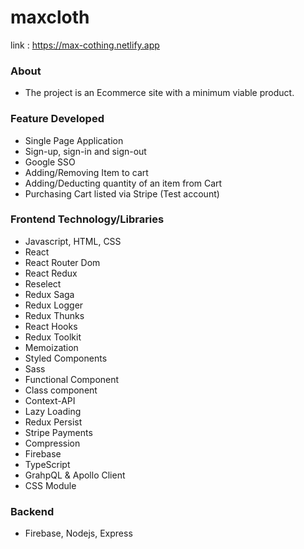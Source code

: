 # maxcloth
link : https://max-cothing.netlify.app

### About
- The project is an Ecommerce site with a minimum viable product.

### Feature Developed
- Single Page Application
- Sign-up, sign-in and sign-out
- Google SSO
- Adding/Removing Item to cart 
- Adding/Deducting quantity of an item from Cart
- Purchasing Cart listed via Stripe (Test account)

### Frontend Technology/Libraries
- Javascript, HTML, CSS
- React
- React Router Dom
- React Redux
- Reselect
- Redux Saga
- Redux Logger
- Redux Thunks
- React Hooks
- Redux Toolkit
- Memoization
- Styled Components
- Sass
- Functional Component
- Class component
- Context-API
- Lazy Loading
- Redux Persist
- Stripe Payments
- Compression
- Firebase
- TypeScript
- GrahpQL & Apollo Client
- CSS Module


### Backend 
- Firebase, Nodejs, Express
